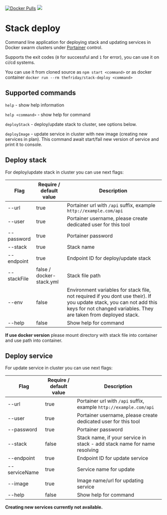 [![Docker Pulls](https://img.shields.io/docker/pulls/thefriday/stack-deploy.svg)](https://hub.docker.com/r/thefriday/stack-deploy/)
[![](https://images.microbadger.com/badges/image/thefriday/stack-deploy.svg)](https://microbadger.com/images/thefriday/stack-deploy "Get your own image badge on microbadger.com")

# Stack deploy

Command line application for deploying stack and updating services in Docker 
swarm clusters under [Portainer](https://github.com/portainer/portainer) control.

Supports the exit codes (`0` for successful and `1` for error), you can use it on ci/cd systems.

You can use it from cloned source as `npm start <command>` or as docker container `docker run --rm thefriday/stack-deploy <command>`

## Supported commands

`help` - show help information

`help <command>` - show help for command

`deployStack` - deploy/update stack to cluster, see options below.

`deployImage` - update service in cluster with new image (creating new services in plan). This command await start/fail 
new version of service and print it to console.


## Deploy stack

For deploy/update stack in cluster you can use next flags:

| Flag | Require / default value | Description |
| -----| --------| ------------|
| --url| true | Portainer url with `/api` suffix, example `http://example.com/api`|
| --user| true| Portainer username, please create dedicated user for this tool |
| --password | true | Portainer password |
| --stack | true | Stack name |
| --endpoint | true | Endpoint ID for deploy/update stack |
| --stackFile | false / docker-stack.yml | Stack file path|
| --env | false | Environment variables for stack file, not required if you dont use their). If you update stack, you can not add this keys for not changed variables. They are taken from deployed stack.
| --help | false | Show help for command |

**If use docker version** please mount directory with stack file into container and use path into container.

## Deploy service

For update service in cluster you can use next flags:

| Flag | Require / default value | Description |
| -----| --------| ------------|
| --url| true | Portainer url with `/api` suffix, example `http://example.com/api`|
| --user| true| Portainer username, please create dedicated user for this tool |
| --password | true | Portainer password |
| --stack | false | Stack name, if your service in stack - add stack name for name resolving |
| --endpoint | true | Endpoint ID for update service |
| --serviceName | true | Service name for update |
| --image | true | Image name/url for updating service |
| --help | false | Show help for command |

**Creating new services currently not available.**